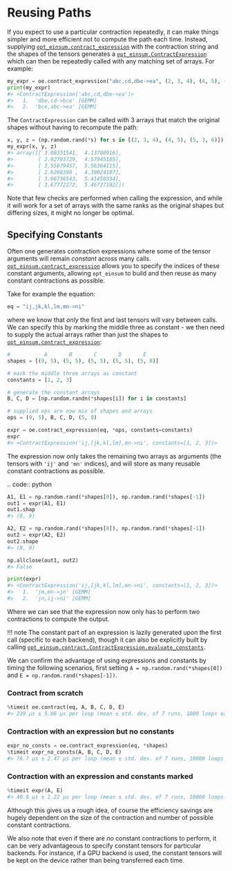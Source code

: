 # Reusing Paths

If you expect to use a particular contraction repeatedly, it can make things simpler and more efficient not to compute the path each time.
Instead, supplying [`opt_einsum.contract_expression`](../api_reference.md#opt_einsumcontract_expression) with the contraction string and the shapes of the tensors generates a [`opt_einsum.ContractExpression`](../api_reference.md#opt_einsumcontractcontractexpression) which can then be repeatedly called with any matching set of arrays.
For example:

```python
my_expr = oe.contract_expression("abc,cd,dbe->ea", (2, 3, 4), (4, 5), (5, 3, 6))
print(my_expr)
#> <ContractExpression('abc,cd,dbe->ea')>
#>   1.  'dbe,cd->bce' [GEMM]
#>   2.  'bce,abc->ea' [GEMM]
```

The `ContractExpression` can be called with 3 arrays that match the original shapes without having to recompute the path:

```python
x, y, z = (np.random.rand(*s) for s in [(2, 3, 4), (4, 5), (5, 3, 6)])
my_expr(x, y, z)
#> array([[ 3.08331541,  4.13708916],
#>        [ 2.92793729,  4.57945185],
#>        [ 3.55679457,  5.56304115],
#>        [ 2.6208398 ,  4.39024187],
#>        [ 3.66736543,  5.41450334],
#>        [ 3.67772272,  5.46727192]])
```

Note that few checks are performed when calling the expression, and while it will work for a set of arrays with the same ranks as the original shapes but differing sizes, it might no longer be optimal.


## Specifying Constants

Often one generates contraction expressions where some of the tensor arguments
will remain *constant* across many calls.
[`opt_einsum.contract_expression`](../api_reference.md#opt_einsumcontract_expression) allows you to specify the indices of
these constant arguments, allowing `opt_einsum` to build and then reuse as
many constant contractions as possible.

Take for example the equation:

```python
eq = "ij,jk,kl,lm,mn->ni"
```

where we know that *only* the first and last tensors will vary between calls.
We can specify this by marking the middle three as constant - we then need to
supply the actual arrays rather than just the shapes to
[`opt_einsum.contract_expression`](../api_reference.md#opt_einsumcontract_expression):

```python
#           A       B       C       D       E
shapes = [(9, 5), (5, 5), (5, 5), (5, 5), (5, 8)]

# mark the middle three arrays as constant
constants = [1, 2, 3]

# generate the constant arrays
B, C, D = [np.random.randn(*shapes[i]) for i in constants]

# supplied ops are now mix of shapes and arrays
ops = (9, 5), B, C, D, (5, 8)

expr = oe.contract_expression(eq, *ops, constants=constants)
expr
#> <ContractExpression('ij,[jk,kl,lm],mn->ni', constants=[1, 2, 3])>
```

The expression now only takes the remaining two arrays as arguments (the
tensors with `'ij'` and `'mn'` indices), and will store as many reusable
constant contractions as possible.

.. code:: python

```python
A1, E1 = np.random.rand(*shapes[0]), np.random.rand(*shapes[-1])
out1 = expr(A1, E1)
out1.shap
#> (8, 9)

A2, E2 = np.random.rand(*shapes[0]), np.random.rand(*shapes[-1])
out2 = expr(A2, E2)
out2.shape
#> (8, 9)

np.allclose(out1, out2)
#> False

print(expr)
#> <ContractExpression('ij,[jk,kl,lm],mn->ni', constants=[1, 2, 3])>
#>   1.  'jm,mn->jn' [GEMM]
#>   2.  'jn,ij->ni' [GEMM]
```

Where we can see that the expression now only has to perform
two contractions to compute the output.

!!! note
    The constant part of an expression is lazily generated upon the first call
    (specific to each backend), though it can also be explicitly built by calling
    [`opt_einsum.contract.ContractExpression.evaluate_constants`](../api_reference.md#opt_einsumcontractcontractexpression).

We can confirm the advantage of using expressions and constants by timing the
following scenarios, first setting
`A = np.random.rand(*shapes[0])` and `E = np.random.rand(*shapes[-1])`.

### Contract from scratch

```python
%timeit oe.contract(eq, A, B, C, D, E)
#> 239 µs ± 5.06 µs per loop (mean ± std. dev. of 7 runs, 1000 loops each)
```

### Contraction with an expression but no constants

```python
expr_no_consts = oe.contract_expression(eq, *shapes)
%timeit expr_no_consts(A, B, C, D, E)
#> 76.7 µs ± 2.47 µs per loop (mean ± std. dev. of 7 runs, 10000 loops each)
```

### Contraction with an expression and constants marked

```python
%timeit expr(A, E)
#> 40.8 µs ± 1.22 µs per loop (mean ± std. dev. of 7 runs, 10000 loops each)
```

Although this gives us a rough idea, of course the efficiency savings are
hugely dependent on the size of the contraction and number of possible constant
contractions.

We also note that even if there are *no* constant contractions to perform, it
can be very advantageous to specify constant tensors for particular backends.
For instance, if a GPU backend is used, the constant tensors will be kept on
the device rather than being transferred each time.
